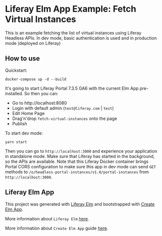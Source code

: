 # Liferay Elm App Example: Fetch Virtual Instances

This is an example fetching the list of virtual instances using Liferay Headless APIs. In dev mode, basic authentication is used and in production mode (deployed on Liferay)

## How to use

Quickstart:

```shell
docker-compose up -d --build
```

It's going to start Liferay Portal 7.3.5 GA6 with the current Elm App pre-installed. So then you can:

- Go to http://localhost:8080
- Login with default admin (`test@liferay.com` | `test`)
- Edit Home Page
- Drag'n'drop `fetch-virtual-instances` onto the page
- Publish

To start dev mode:

```shell
yarn start
```

Then you can go to `http://localhost:3000` and experience your application in standalone mode. Make sure that Liferay has started in the background, so the APIs are available. Note that this Liferay Docker container brings Portal CORS configuration to make sure this app in dev mode can send `GET` methods to `/o/headless-portal-instances/v1.0/portal-instances` from `http://localhost:3000`.

## Liferay Elm App

This project was generated with [Liferay Elm](https://github.com/lgdd/generator-liferay-elm) and bootstrapped with [Create Elm App](https://github.com/halfzebra/create-elm-app).

More information about `Liferay Elm` [here](https://github.com/lgdd/generator-liferay-elm#readme).

More information about `Create Elm App` guide [here](https://github.com/halfzebra/create-elm-app/blob/master/template/README.md).
